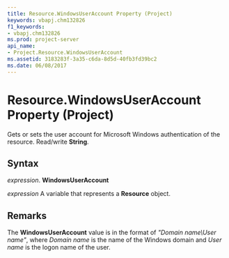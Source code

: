 ```yaml
---
title: Resource.WindowsUserAccount Property (Project)
keywords: vbapj.chm132826
f1_keywords:
- vbapj.chm132826
ms.prod: project-server
api_name:
- Project.Resource.WindowsUserAccount
ms.assetid: 3183283f-3a35-c6da-8d5d-40fb3fd39bc2
ms.date: 06/08/2017
---
```



# Resource.WindowsUserAccount Property (Project)

Gets or sets the user account for Microsoft Windows authentication of the resource. Read/write **String**.


## Syntax

 _expression_. **WindowsUserAccount**

 _expression_ A variable that represents a **Resource** object.


## Remarks

The **WindowsUserAccount** value is in the format of _"Domain name\User name"_, where _Domain name_ is the name of the Windows domain and _User name_ is the logon name of the user.



